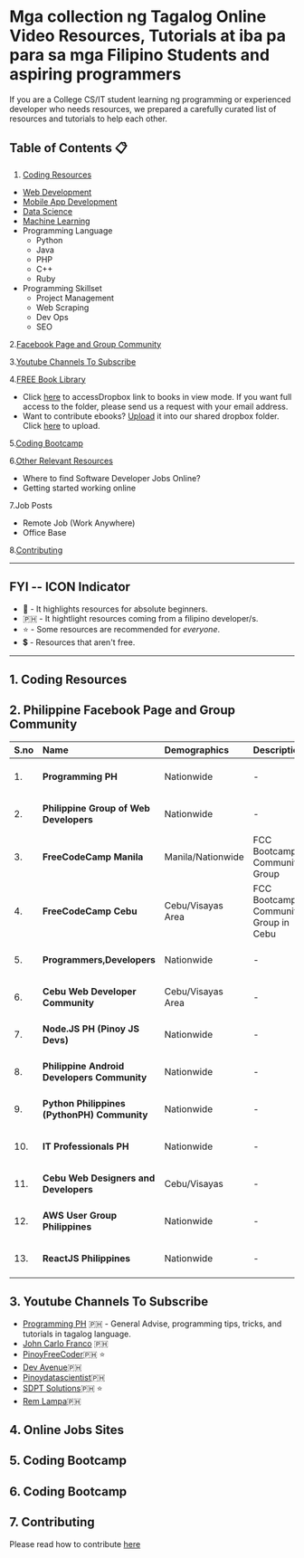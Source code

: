 # Mga collection ng Tagalog Online Video Resources, Tutorials at iba pa para sa mga Filipino Students and aspiring programmers

If you are a College CS/IT student learning ng programming or experienced developer who needs resources, we prepared a carefully curated list of resources and tutorials to help each other.

## Table of Contents :clipboard:

1. [Coding Resources](#1-coding-resources)

- [Web Development](#11-web-development)
- [Mobile App Development](#)
- [Data Science](#11-python)
- [Machine Learning](#12-machine-learning)
- Programming Language
  - Python
  - Java
  - PHP
  - C++
  - Ruby
- Programming Skillset
  - Project Management
  - Web Scraping
  - Dev Ops
  - SEO

2.[Facebook Page and Group Community](#2-facebook-page-and-group-community)

3.[Youtube Channels To Subscribe](#3-youtube-channels-to-subscribe)

4.[FREE Book Library](#4-online-jobs-sites)

- Click [here](https://www.dropbox.com/sh/7bctdxlyq2hvus5/AADZ456-rS1GzOdhpkQCTyzpa?dl=0) to accessDropbox link to books in view mode. If you want full access to the folder, please send us a request with your email address.
- Want to contribute ebooks? [Upload](https://www.dropbox.com/request/ketm016DRCFLvkKeX3MP) it into our shared dropbox folder. Click [here](https://www.dropbox.com/request/ketm016DRCFLvkKeX3MP) to upload.

5.[Coding Bootcamp](#5-coding-bootcamp)

6.[Other Relevant Resources](#6-other-relevant-resources)

- Where to find Software Developer Jobs Online?
- Getting started working online

7.Job Posts

- Remote Job (Work Anywhere)
- Office Base

8.[Contributing](#-contributing)

---

## FYI -- ICON Indicator

- :baby: - It highlights resources for absolute beginners.
- :philippines: - It hightlight resources coming from a filipino developer/s.
- :star: - Some resources are recommended for _everyone_.
- :heavy_dollar_sign: - Resources that aren't free.

---

## 1. Coding Resources

## 2. Philippine Facebook Page and Group Community

| S.no | Name | Demographics | Description | Links |
|------|:--------|:---------|:--------------|:------------|
| 1. | **Programming PH** | Nationwide | - | [FB Page Link](https://www.facebook.com/ProgrammingPH/)|
| 2. | **Philippine Group of Web Developers** | Nationwide | - | [FB Group Link](https://www.facebook.com/groups/pg.webdev/)|
| 3. | **FreeCodeCamp Manila** | Manila/Nationwide | FCC Bootcamp Community Group | [FB Group Link](https://www.facebook.com/freeCodeCamp.Manila/)|
| 4. | **FreeCodeCamp Cebu** | Cebu/Visayas Area | FCC Bootcamp Community Group in Cebu | [FB Group Link](https://www.facebook.com/groups/free.code.camp.cebu/)|
| 5. | **Programmers,Developers** | Nationwide | - | [FB Group Link](https://www.facebook.com/groups/ProgramersDevelopers/)|
| 6. | **Cebu Web Developer Community** | Cebu/Visayas Area | - | [FB Group Link](https://www.facebook.com/groups/196767804245829/)|
| 7. | **Node.JS PH (Pinoy JS Devs)** | Nationwide | - | [FB Group Link](https://www.facebook.com/groups/NodeJS.PHDevs/)|
| 8. | **Philippine Android Developers Community** | Nationwide | - | [FB Group Link](https://www.facebook.com/groups/padc.you)|
| 9. | **Python Philippines (PythonPH) Community** | Nationwide | - | [FB Group Link](https://www.facebook.com/groups/pythonph)|
| 10. | **IT Professionals PH** | Nationwide | - | [FB Group Link](https://www.facebook.com/groups/762720073916341/)|
| 11. | **Cebu Web Designers and Developers** | Cebu/Visayas | - | [FB Group Link](https://www.facebook.com/groups/cebuwebdesignersdevs/)|
| 12. | **AWS User Group Philippines** | Nationwide | - | [FB Group Link](https://www.facebook.com/groups/AWSUGPH/)|
| 13. | **ReactJS Philippines** | Nationwide | - | [FB Group Link](https://www.facebook.com/reactjsphilippines/)|

## 3. Youtube Channels To Subscribe

- [Programming PH](https://www.youtube.com/channel/UCzuOQurgDZCdHUFBwL6Oexg) :philippines: - General Advise, programming tips, tricks, and tutorials in tagalog language.
- [John Carlo Franco](https://www.youtube.com/channel/UCRfO9oznydRShqHUXeO8kaw) :philippines:
- [PinoyFreeCoder](https://www.youtube.com/channel/UCFpZDxOMGzsx05epqfvmzbQ):philippines: :star:
- [Dev Avenue](https://www.youtube.com/channel/UCltYKjGdnCQx_-5qIt7dUCA):philippines:
- [Pinoydatascientist](https://www.youtube.com/channel/UCTqbbm0ZhIZ0ya4TOUnH4ag):philippines:
- [SDPT Solutions](https://www.youtube.com/channel/UCMDL68xgNqRqzin1rkh9WuQ):philippines: :star:
- [Rem Lampa](https://www.youtube.com/channel/UC3khUmB7mxpkrF1GjKjpa7A):philippines:

## 4. Online Jobs Sites

## 5. Coding Bootcamp

## 6. Coding Bootcamp

## 7. Contributing

Please read how to contribute [here](CONTRIBUTING.md)

